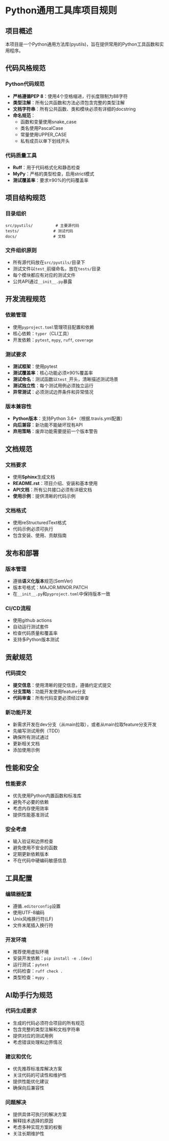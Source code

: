 # Python通用工具库项目规则

## 项目概述

本项目是一个Python通用方法库(pyutils)，旨在提供常用的Python工具函数和实用程序。

## 代码风格规范

### Python代码规范

- **严格遵循PEP 8**：使用4个空格缩进，行长度限制为88字符
- **类型注解**：所有公共函数和方法必须包含完整的类型注解
- **文档字符串**：所有公共函数、类和模块必须有详细的docstring
- **命名规范**：
  - 函数和变量使用snake_case
  - 类名使用PascalCase
  - 常量使用UPPER_CASE
  - 私有成员以单下划线开头

### 代码质量工具

- **Ruff**：用于代码格式化和静态检查
- **MyPy**：严格的类型检查，启用strict模式
- **测试覆盖率**：要求≥90%的代码覆盖率

## 项目结构规范

### 目录组织

```
src/pyutils/          # 主要源代码
tests/               # 测试代码
docs/                # 文档
```

### 文件组织原则

- 所有源代码放在`src/pyutils/`目录下
- 测试文件以`test_`前缀命名，放在`tests/`目录
- 每个模块都应有对应的测试文件
- 公共API通过`__init__.py`暴露

## 开发流程规范

### 依赖管理

- 使用`pyproject.toml`管理项目配置和依赖
- 核心依赖：`typer`（CLI工具）
- 开发依赖：`pytest`, `mypy`, `ruff`, `coverage`

### 测试要求

- **测试框架**：使用pytest
- **测试覆盖率**：核心功能必须≥90%覆盖率
- **测试命名**：测试函数以`test_`开头，清晰描述测试场景
- **测试独立性**：每个测试用例必须独立运行
- **异常测试**：必须测试边界条件和异常情况

### 版本兼容性

- **Python版本**：支持Python 3.6+（根据.travis.yml配置）
- **向后兼容**：新功能不能破坏现有API
- **弃用策略**：废弃功能需要提前一个版本警告

## 文档规范

### 文档要求

- 使用**Sphinx**生成文档
- **README.rst**：项目介绍、安装和基本使用
- **API文档**：所有公共接口必须有详细文档
- **使用示例**：提供清晰的代码示例

### 文档格式

- 使用reStructuredText格式
- 代码示例必须可执行
- 包含安装、使用、贡献指南

## 发布和部署

### 版本管理

- 遵循**语义化版本**规范(SemVer)
- 版本号格式：MAJOR.MINOR.PATCH
- 在`__init__.py`和`pyproject.toml`中保持版本一致

### CI/CD流程

- 使用github actions
- 自动运行测试套件
- 检查代码质量和覆盖率
- 支持多Python版本测试

## 贡献规范

### 代码提交

- **提交信息**：使用清晰的提交信息，遵循约定式提交
- **分支策略**：功能开发使用feature分支
- **代码审查**：所有代码变更必须经过审查

### 新功能开发

- 新需求开发在dev分支（从main拉取），或者从main拉取feature分支开发
- 先编写测试用例（TDD）
- 确保所有测试通过
- 更新相关文档
- 添加使用示例

## 性能和安全

### 性能要求

- 优先使用Python内置函数和标准库
- 避免不必要的依赖
- 考虑内存使用效率
- 提供性能基准测试

### 安全考虑

- 输入验证和边界检查
- 避免使用不安全的函数
- 定期更新依赖版本
- 不在代码中硬编码敏感信息

## 工具配置

### 编辑器配置

- 遵循`.editorconfig`设置
- 使用UTF-8编码
- Unix风格换行符(LF)
- 文件末尾插入换行符

### 开发环境

- 推荐使用虚拟环境
- 安装开发依赖：`pip install -e .[dev]`
- 运行测试：`pytest`
- 代码检查：`ruff check .`
- 类型检查：`mypy .`

## AI助手行为规范

### 代码生成要求

- 生成的代码必须符合项目的所有规范
- 包含完整的类型注解和文档字符串
- 提供对应的测试用例
- 考虑错误处理和边界情况

### 建议和优化

- 优先推荐标准库解决方案
- 关注代码的可读性和维护性
- 提供性能优化建议
- 确保向后兼容性

### 问题解决

- 提供具体可执行的解决方案
- 解释技术选择的原因
- 考虑多种实现方案的权衡
- 关注长期维护性
